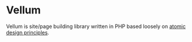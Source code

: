 # Vellum

Vellum is site/page building library written in PHP based loosely on 
[atomic design principles](http://atomicdesign.bradfrost.com/).


